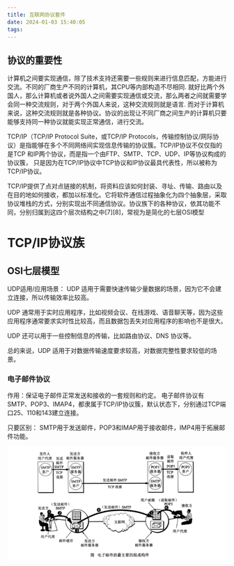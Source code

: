 ```yaml
---
title: 互联网协议套件
date: 2024-01-03 15:40:05
tags: 
---
```


## 协议的重要性
计算机之间要实现通信，除了技术支持还需要一些规则来进行信息匹配，方能进行交流。不同的厂商生产不同的计算机，其CPU等内部构造不尽相同.
就好比两个外国人，那么计算机或者说外国人之间需要实现通信或交流，那么两者之间就需要学会同一种交流规则，对于两个外国人来说，这种交流规则就是语言.
而对于计算机来说，这种交流规则就是各种协议。协议的出现让不同厂商之间生产的计算机只要能够支持同一种协议就能实现正常通信，进行交流。


TCP/IP（TCP/IP Protocol Suite，或TCP/IP Protocols，传输控制协议/网际协议）是指能够在多个不同网络间实现信息传输的协议簇。TCP/IP协议不仅仅指的是TCP 和IP两个协议，而是指一个由FTP、SMTP、TCP、UDP、IP等协议构成的协议簇， 只是因为在TCP/IP协议中TCP协议和IP协议最具代表性，所以被称为TCP/IP协议。

TCP/IP提供了点对点链接的机制，将资料应该如何封装、寻址、传输、路由以及在目的地如何接收，都加以标准化。它将软件通信过程抽象化为四个抽象层，采取协议堆栈的方式，分别实现出不同通信协议。协议族下的各种协议，依其功能不同，分别归属到这四个层次结构之中[7][8]，常视为是简化的七层OSI模型

# TCP/IP协议族
## OSI七层模型

UDP适用/应用场景：
UDP 适用于需要快速传输少量数据的场景，因为它不会建立连接，所以传输效率比较高。

UDP 通常用于实时应用程序，比如视频会议、在线游戏、语音聊天等，因为这些应用程序通常要求实时性比较高，而且数据包丢失对应用程序的影响也不是很大。

UDP 还可以用于一些控制信息的传输，比如路由协议、DNS 协议等。

总的来说，UDP 适用于对数据传输速度要求较高，对数据完整性要求较低的场景。


### 电子邮件协议
作用：保证电子邮件正常发送和接收的一套规则和约定。
电子邮件协议有SMTP、POP3、IMAP4，都隶属于TCP/IP协议簇，默认状态下，分别通过TCP端口25、110和143建立连接。

只要区别：
SMTP用于发送邮件，POP3和IMAP用于接收邮件，IMP4用于拓展邮件功能。

![](../_posts/计算机协议/电子协议.png)